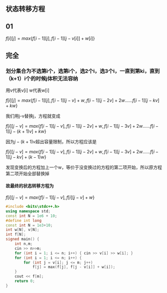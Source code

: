 ## 状态转移方程

## 01
$f[i][j] = max\{f[i-1][j],f[i-1][j-v[i]]+w[i]\}$

## 完全

### 划分集合为不选第i个，选第i个，选2个i，选3个i，一直到第ki，直到（k+1）i个的时候j体积无法容纳
用v代表v[i]
w代表w[i]

$f[i][j] = max\{f[i-1][j],f[i-1][j-v]+w,f[i-1][j-2v]+2w......f[i-1][j-kv]+kw\}$

我们用j-v替换j，方程就变成

$f[i][j-v] = max\{f[i-1][j-v],f[i-1][j-2v]+w,f[i-1][j-3v]+2w......f[i-1][j-(k+1)v]+kw\}$

因为$j-(k+1)v$超出容量限制，所以方程应该是

$f[i][j-v] = max\{f[i-1][j-v],f[i-1][j-2v]+w,f[i-1][j-3v]+2w......f[i-1][j-kv]+(k-1)w\}$

发现变换后的方程加上一个w，等价于没变换过的方程的第二项开始，所以原方程第二项开始全部替换掉

#### 故最终的状态转移方程为
$f[i][j-v] = max\{f[i-1][j-v],f[i][j-v]+w\}$


```cpp
#include <bits\stdc++.h>
using namespace std;
const int N = 1e6 + 10;
#define int long 
const int N = 1e3+10;
int w[N], v[N];
int f[N];
signed main() {
	int n,m;
	cin >> n>>m;
	for (int i = 1; i <= n; i++) { cin >> v[i] >> w[i]; }
	for (int i = 1; i <= n; i++) {
		for (int j = v[i]; j <= m; j++)
			f[j] = max(f[j], f[j - v[i]] + w[i]);
	}
	cout << f[m];
	return 0;
}
```